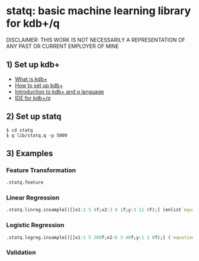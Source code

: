 # statq: basic machine learning library for kdb+/q

DISCLAIMER: THIS WORK IS NOT NECESSARILY A REPRESENTATION OF ANY PAST OR CURRENT EMPLOYER OF MINE

## 1) Set up kdb+

- [What is kdb+](https://en.wikipedia.org/wiki/Kdb+)
- [How to set up kdb+](https://code.kx.com/q/)
- [Introduction to kdb+ and q language](https://code.kx.com/q4m3/)
- [IDE for kdb+/q](http://www.timestored.com/qstudio/)

## 2) Set up statq

```console
$ cd statq
$ q lib/statq.q -p 5000
```

## 3) Examples

### Feature Transformation
```q
.statq.feature
```
### Linear Regression
```q
.statq.linreg.insample[([]x1:1 5 4f;x2:3 6 1f;y:3 11 9f);] (enlist`equation)!(enlist"y~intercept+x1")
```
### Logistic Regression
```q
.statq.logreg.insample[([]x1:1 5 200f;x2:6 3 40f;y:1 1 0f);] (`equation`iterations`step)!("y~intercept+x1+x2";10000;0.1)
```
### Validation
